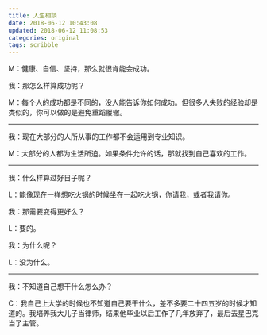 ```yaml
---
title: 人生相談
date: 2018-06-12 10:43:08
updated: 2018-06-12 11:08:53
categories: original
tags: scribble
---
```


M：健康、自信、坚持，那么就很肯能会成功。

我：那怎么样算成功呢？

M：每个人的成功都是不同的，没人能告诉你如何成功。但很多人失败的经验却是类似的，你可以做的是避免重蹈覆辙。

<!--more-->

---

我：现在大部分的人所从事的工作都不会运用到专业知识。

M：大部分的人都为生活所迫。如果条件允许的话，那就找到自己喜欢的工作。

---

我：什么样算过好日子呢？

L：能像现在一样想吃火锅的时候坐在一起吃火锅，你请我，或者我请你。

我：那需要变得更好么？

L：要的。

我：为什么呢？

L：没为什么。

---

我：不知道自己想干什么怎么办？

C：我自己上大学的时候也不知道自己要干什么，差不多要二十四五岁的时候才知道的。我培养我大儿子当律师，结果他毕业以后工作了几年放弃了，最后去星巴克当了主管。